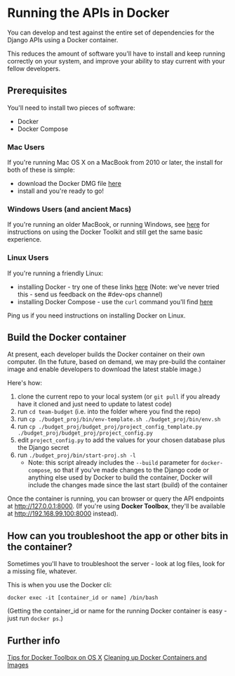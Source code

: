 # Running the APIs in Docker
You can develop and test against the entire set of dependencies for the Django APIs using a Docker container.

This reduces the amount of software you'll have to install and keep running correctly on your system, and improve your ability to stay current with your fellow developers.

## Prerequisites
You'll need to install two pieces of software:
- Docker
- Docker Compose

### Mac Users
If you're running Mac OS X on a MacBook from 2010 or later, the install for both of these is simple:
- download the Docker DMG file [here](https://docs.docker.com/docker-for-mac/install/)
- install and you're ready to go!

### Windows Users (and ancient Macs)
If you're running an older MacBook, or running Windows, see [here](https://github.com/hackoregon/devops-17/blob/master/HOWTO%20Guides/HOWTO-Docker-on-OSX-with-Docker-Toolbox.md) for instructions on using the Docker Toolkit and still get the same basic experience.

### Linux Users
If you're running a friendly Linux:
- installing Docker - try one of these links [here](https://www.docker.com/community-edition) (Note: we've never tried this - send us feedback on the #dev-ops channel)
- installing Docker Compose - use the `curl` command you'll find [here](https://github.com/docker/compose/releases)

Ping us if you need instructions on installing Docker on Linux.

## Build the Docker container
At present, each developer builds the Docker container on their own computer.  (In the future, based on demand, we may pre-build the container image and enable developers to download the latest stable image.)

Here's how:

1. clone the current repo to your local system (or `git pull` if you already have it cloned and just need to update to latest code)
2. run `cd team-budget` (i.e. into the folder where you find the repo)
3. run `cp ./budget_proj/bin/env-template.sh ./budget_proj/bin/env.sh`
4. run `cp ./budget_proj/budget_proj/project_config_template.py ./budget_proj/budget_proj/project_config.py`
5. edit `project_config.py` to add the values for your chosen database plus the Django secret
6. run `./budget_proj/bin/start-proj.sh -l`
    - Note: this script already includes the `--build` parameter for `docker-compose`, so that if you've made changes to the Django code or anything else used by Docker to build the container, Docker will include the changes made since the last start (build) of the container

Once the container is running, you can browser or query the API endpoints at http://127.0.0.1:8000.  (If you're using **Docker Toolbox**, they'll be available at http://192.168.99.100:8000 instead).

## How can you troubleshoot the app or other bits in the container?

Sometimes you'll have to troubleshoot the server - look at log files, look for a missing file, whatever.

This is when you use the Docker cli:

```
docker exec -it [container_id or name] /bin/bash
```

(Getting the container_id or name for the running Docker container is easy - just run `docker ps`.)

## Further info
[Tips for Docker Toolbox on OS X](https://github.com/hackoregon/devops-17/blob/master/HOWTO%20Guides/HOWTO-Docker-on-OSX-with-Docker-Toolbox.md)
[Cleaning up Docker Containers and Images](https://github.com/hackoregon/devops-17/blob/master/HOWTO%20Guides/HOWTO%20Cleanup%20Docker%20Containers%20and%20Images.md)
